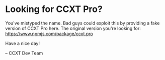 # Looking for CCXT Pro?

You've mistyped the name.
Bad guys could exploit this by providing a fake version of CCXT Pro here.
The original version you're looking for: https://www.npmjs.com/package/ccxt.pro

Have a nice day!

– CCXT Dev Team